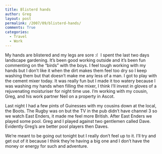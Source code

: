 ```yaml
---
title: Blisterd hands
author: Greg
layout: post
permalink: /2007/09/blisterd-hands/
comments: True
categories:
  - Travel
  - Work
---
```

My hands are blistered and my legs are sore <img src="http://gregology.net/wp-includes/images/smilies/frownie.png" alt=":(" class="wp-smiley" style="height: 1em; max-height: 1em;" /> I spent the last two days landscape gardening. It&#8217;s been good working outside and it&#8217;s been fun commenting on the &#8220;birds&#8221; with the boys. I feel tough working with my hands but I don&#8217;t like it when the dirt makes them feel too dry so I keep washing them but that doesn&#8217;t make me any less of a man. I got to play with the cement mixer today. It was really fun but I made it too watery because I was washing my hands when filling the mixer, I think I&#8217;ll invest in gloves of a rejuvenating moisturiser for night time use. I&#8217;m working with my cousin, Greg, and his work partner Neil on a property in Ascot.

Last night I had a few pints of Guinesses with my cousins down at the local, the Boots. The Rugby was on but the TV in the pub didn&#8217;t have channel 3 so we watch East Enders, it made me feel more British. After East Enders we played some pool. Greg and I played against two gentlemen called Dave. Evidently Greg&#8217;s are better pool players then Daves.

We’re meant to be going out tonight but I really don’t feel up to it. I’ll try and get out of it because I think they’re having a big one and I don’t have the money or energy for such and adventure.